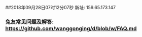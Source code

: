 ##2018年09月28日07时12分07秒 新址: 159.65.173.147
### 兔友常见问题及解答: https://github.com/wanggonging/d/blob/w/FAQ.md
